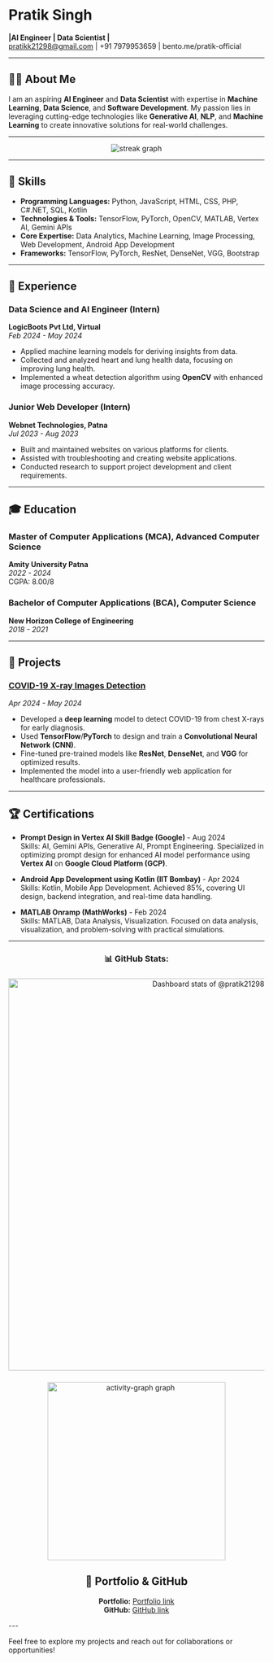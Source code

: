 # Pratik Singh

**|AI Engineer | Data Scientist |**  
pratikk21298@gmail.com | +91 7979953659 | bento.me/pratik-official

---
<div>
  
  ## 👨‍💻 About Me

I am an aspiring **AI Engineer** and **Data Scientist** with expertise in **Machine Learning**, **Data Science**, and **Software Development**. My passion lies in leveraging cutting-edge technologies like **Generative AI**, **NLP**, and **Machine Learning** to create innovative solutions for real-world challenges.

---

<div align="center">
  <img src="https://streak-stats.demolab.com?user=pratik21298&locale=en&mode=daily&theme=dark&hide_border=false&border_radius=5&order=3" height="auto" alt="streak graph"  />
</div>
</div>

---



## 🧠 Skills

- **Programming Languages:** Python, JavaScript, HTML, CSS, PHP, C#.NET, SQL, Kotlin  
- **Technologies & Tools:** TensorFlow, PyTorch, OpenCV, MATLAB, Vertex AI, Gemini APIs  
- **Core Expertise:** Data Analytics, Machine Learning, Image Processing, Web Development, Android App Development  
- **Frameworks:** TensorFlow, PyTorch, ResNet, DenseNet, VGG, Bootstrap

---

## 🏢 Experience

### Data Science and AI Engineer (Intern)  
**LogicBoots Pvt Ltd, Virtual**  
_Feb 2024 - May 2024_  
- Applied machine learning models for deriving insights from data.
- Collected and analyzed heart and lung health data, focusing on improving lung health.
- Implemented a wheat detection algorithm using **OpenCV** with enhanced image processing accuracy.

### Junior Web Developer (Intern)  
**Webnet Technologies, Patna**  
_Jul 2023 - Aug 2023_  
- Built and maintained websites on various platforms for clients.
- Assisted with troubleshooting and creating website applications.
- Conducted research to support project development and client requirements.

---

## 🎓 Education

### Master of Computer Applications (MCA), Advanced Computer Science  
**Amity University Patna**  
_2022 - 2024_  
CGPA: 8.00/8

### Bachelor of Computer Applications (BCA), Computer Science  
**New Horizon College of Engineering**  
_2018 - 2021_

---

## 💼 Projects

### [COVID-19 X-ray Images Detection](https://github.com/your-repo-link)  
*Apr 2024 - May 2024*  
- Developed a **deep learning** model to detect COVID-19 from chest X-rays for early diagnosis.  
- Used **TensorFlow**/**PyTorch** to design and train a **Convolutional Neural Network (CNN)**.  
- Fine-tuned pre-trained models like **ResNet**, **DenseNet**, and **VGG** for optimized results.  
- Implemented the model into a user-friendly web application for healthcare professionals.

---

## 🏆 Certifications

- **Prompt Design in Vertex AI Skill Badge (Google)** - Aug 2024  
  Skills: AI, Gemini APIs, Generative AI, Prompt Engineering. Specialized in optimizing prompt design for enhanced AI model performance using **Vertex AI** on **Google Cloud Platform (GCP)**.

- **Android App Development using Kotlin (IIT Bombay)** - Apr 2024  
  Skills: Kotlin, Mobile App Development. Achieved 85%, covering UI design, backend integration, and real-time data handling.

- **MATLAB Onramp (MathWorks)** - Feb 2024  
  Skills: MATLAB, Data Analysis, Visualization. Focused on data analysis, visualization, and problem-solving with practical simulations.

---

###

<h3 align="center">📊 GitHub Stats:</h3>

###

<div align="center">
<!-- Copy-paste in your Readme.md file -->

<a href="https://next.ossinsight.io/widgets/official/compose-user-dashboard-stats?user_id=128886214" target="_blank" style="display: block" align="center">
  <picture>
    <source media="(prefers-color-scheme: dark)" srcset="https://next.ossinsight.io/widgets/official/compose-user-dashboard-stats/thumbnail.png?user_id=128886214&image_size=auto&color_scheme=dark" width="1000" height="auto">
    <img alt="Dashboard stats of @pratik21298" src="https://next.ossinsight.io/widgets/official/compose-user-dashboard-stats/thumbnail.png?user_id=128886214&image_size=auto&color_scheme=light" width="771" height="auto">
  </picture>
</a>

<!-- Made with [OSS Insight](https://ossinsight.io/) -->
</div>

###

<div align="center">
  <img src="https://github-readme-activity-graph.vercel.app/graph?username=pratik21298&radius=16&theme=github-dark&area=true&order=5&custom_title=Contribution%20Graph" height="350" alt="activity-graph graph"  />
</div>

###

<div align="center">
  
## 📂 Portfolio & GitHub

 **Portfolio:** [Portfolio link](https://your-portfolio-link.com)  
 **GitHub:** [GitHub link](https://github.com/your-github-profile)  
  </div>
---

Feel free to explore my projects and reach out for collaborations or opportunities!
###
